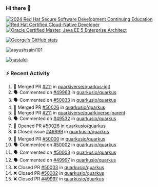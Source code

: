 ### Hi there 👋

<!--START_SECTION:badges-->
[![2024 Red Hat Secure Software Development Continuing Education](https://images.credly.com/size/110x110/images/36a76b78-c5bf-45cf-ac2c-48c3825260c7/blob)](http://www.credly.com/badges/c86e9a17-d2c3-4554-b890-7d0521710eb6 "2024 Red Hat Secure Software Development Continuing Education")
[![Red Hat Certified Cloud-Native Developer](https://images.credly.com/size/110x110/images/12ef4e4e-3d8d-4caf-9ab1-858c5bcb9619/image.png)](http://www.credly.com/badges/b6402e31-0894-48e6-b488-e2e551dcc809 "Red Hat Certified Cloud-Native Developer")
[![Oracle Certified Master, Java EE 5 Enterprise Architect](https://images.credly.com/size/110x110/images/1fa3549c-674c-4779-b3d6-d7d64eac2c23/Oracle-Certification-badge_OC-Master.png)](http://www.credly.com/badges/2565574e-b81d-410e-ab7d-24666ddcbe00 "Oracle Certified Master, Java EE 5 Enterprise Architect")
<!--END_SECTION:badges-->

[![George's GitHub stats](https://github-readme-stats.vercel.app/api?username=gastaldi&show=reviews,prs_merged&hide=contribs,prs&theme=transparent&show_icons=true)](https://github.com/anuraghazra/github-readme-stats)

<p align="left"> <img src="https://komarev.com/ghpvc/?username=gastaldi&label=Profile%20views&color=0e75b6&style=for-the-badge" alt="aayushsaini101" /> </p>

<p align="left"> <a href="https://github.com/ryo-ma/github-profile-trophy"><img src="https://github-profile-trophy.vercel.app/?username=gastaldi" alt="gastaldi" /></a> </p>

### :zap: Recent Activity

<!--START_SECTION:activity-->
1. 🎉 Merged PR [#211](https://github.com/quarkiverse/quarkus-jgit/pull/211) in [quarkiverse/quarkus-jgit](https://github.com/quarkiverse/quarkus-jgit)
2. 🗣 Commented on [#49963](https://github.com/quarkusio/quarkus/issues/49963#issuecomment-3285231150) in [quarkusio/quarkus](https://github.com/quarkusio/quarkus)
3. 🗣 Commented on [#50033](https://github.com/quarkusio/quarkus/issues/50033#issuecomment-3285197396) in [quarkusio/quarkus](https://github.com/quarkusio/quarkus)
4. 🎉 Merged PR [#50026](https://github.com/quarkusio/quarkus/pull/50026) in [quarkusio/quarkus](https://github.com/quarkusio/quarkus)
5. 🎉 Merged PR [#211](https://github.com/quarkiverse/quarkiverse-parent/pull/211) in [quarkiverse/quarkiverse-parent](https://github.com/quarkiverse/quarkiverse-parent)
6. 🗣 Commented on [#49532](https://github.com/quarkusio/quarkus/issues/49532#issuecomment-3282883319) in [quarkusio/quarkus](https://github.com/quarkusio/quarkus)
7. 💪 Opened PR [#50026](https://github.com/quarkusio/quarkus/pull/50026) in [quarkusio/quarkus](https://github.com/quarkusio/quarkus)
8. 🔒 Closed issue [#49999](https://github.com/quarkusio/quarkus/issues/49999) in [quarkusio/quarkus](https://github.com/quarkusio/quarkus)
9. 🎉 Merged PR [#50000](https://github.com/quarkusio/quarkus/pull/50000) in [quarkusio/quarkus](https://github.com/quarkusio/quarkus)
10. 🗣 Commented on [#50002](https://github.com/quarkusio/quarkus/pull/50002#issuecomment-3276801691) in [quarkusio/quarkus](https://github.com/quarkusio/quarkus)
11. 🗣 Commented on [#50003](https://github.com/quarkusio/quarkus/pull/50003#issuecomment-3276801159) in [quarkusio/quarkus](https://github.com/quarkusio/quarkus)
12. 🗣 Commented on [#49997](https://github.com/quarkusio/quarkus/pull/49997#issuecomment-3276800369) in [quarkusio/quarkus](https://github.com/quarkusio/quarkus)
13. ❌ Closed PR [#50003](https://github.com/quarkusio/quarkus/pull/50003) in [quarkusio/quarkus](https://github.com/quarkusio/quarkus)
14. ❌ Closed PR [#50002](https://github.com/quarkusio/quarkus/pull/50002) in [quarkusio/quarkus](https://github.com/quarkusio/quarkus)
15. ❌ Closed PR [#49997](https://github.com/quarkusio/quarkus/pull/49997) in [quarkusio/quarkus](https://github.com/quarkusio/quarkus)
<!--END_SECTION:activity-->
